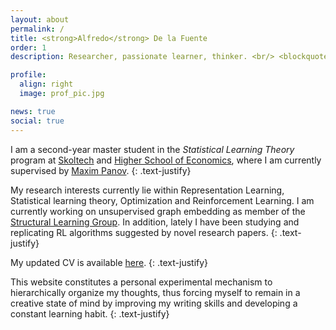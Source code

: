 ```yaml
---
layout: about
permalink: /
title: <strong>Alfredo</strong> De la Fuente
order: 1
description: Researcher, passionate learner, thinker. <br/> <blockquote2 class="warning" id="mymotto" title="Motto"><h5> 'Nothing is built on stone, all is built on sand; but we must build as if the sand were stone.' <br/> – Jorge Luis Borges</h5></blockquote2> 

profile:
  align: right
  image: prof_pic.jpg

news: true
social: true
---
```

I am a second-year master student in the *Statistical Learning Theory* program at [Skoltech](https://www.skoltech.ru/en/education/msc-programs/ds/slt/) and [Higher School of Economics](https://www.hse.ru/en/ma/sltheory/), where I am currently supervised by [Maxim Panov](https://scholar.google.ru/citations?user=BqDhGJQAAAAJ&hl=en&oi=ao).
{: .text-justify}

My research interests currently lie within Representation Learning, Statistical learning theory, Optimization and Reinforcement Learning. I am currently working on unsupervised graph embedding as member of the [Structural Learning Group](http://strlearn.ru/). In addition, lately I have been studying and replicating RL algorithms suggested by novel research papers. 
{: .text-justify}

My updated CV is available [here](https://drive.google.com/file/d/1qCDgod3utXPg3Qcauoo94dYYd5_J7fSy/view?usp=sharing).
{: .text-justify}

This website constitutes a personal experimental mechanism to hierarchically organize my thoughts, thus forcing myself to remain in a creative state of mind by improving my writing skills and developing a constant learning habit.
{: .text-justify}
